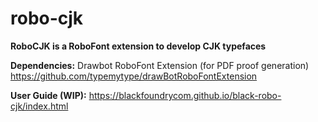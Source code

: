 # robo-cjk
**RoboCJK is a RoboFont extension to develop CJK typefaces**

**Dependencies:**
Drawbot RoboFont Extension (for PDF proof generation)
https://github.com/typemytype/drawBotRoboFontExtension

**User Guide (WIP):**
https://blackfoundrycom.github.io/black-robo-cjk/index.html


